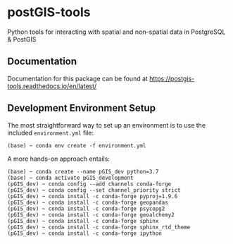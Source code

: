 # postGIS-tools
Python tools for interacting with spatial and non-spatial
data in PostgreSQL &amp; PostGIS

## Documentation
Documentation for this package can be found at https://postgis-tools.readthedocs.io/en/latest/

## Development Environment Setup
The most straightforward way to set up an environment is to use the
included ``environment.yml`` file:
```shell script
(base) ~ conda env create -f environment.yml
```

A more hands-on approach entails:
```shell script
(base) ~ conda create --name pGIS_dev python=3.7
(base) ~ conda activate pGIS_development
(pGIS_dev) ~ conda config --add channels conda-forge
(pGIS_dev) ~ conda config --set channel_priority strict
(pGIS_dev) ~ conda install -c conda-forge pyproj=1.9.6
(pGIS_dev) ~ conda install -c conda-forge geopandas
(pGIS_dev) ~ conda install -c conda-forge psycopg2
(pGIS_dev) ~ conda install -c conda-forge geoalchemy2
(pGIS_dev) ~ conda install -c conda-forge sphinx
(pGIS_dev) ~ conda install -c conda-forge sphinx_rtd_theme
(pGIS_dev) ~ conda install -c conda-forge ipython
```

